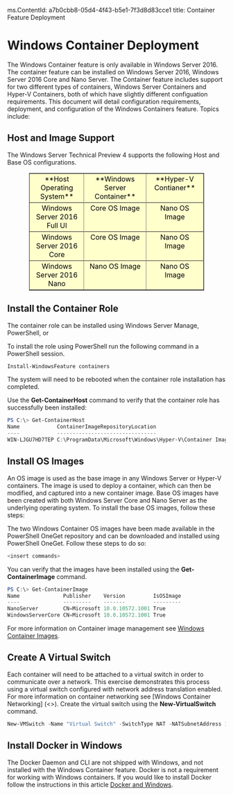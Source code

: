 ms.ContentId: a7b0cbb8-05d4-4f43-b5e1-7f3d8d83cce1
title: Container Feature Deployment

# Windows Container Deployment

The Windows Container feature is only available in Windows Server 2016. The container feature can be installed on Windows Server 2016, Windows Server 2016 Core and Nano Server. The Container feature includes support for two different types of containers, Windows Server Containers and Hyper-V Containers, both of which have slightly different configuation requirements. This document will detail configuration requirements, deployment, and configuration of the Windows Containers feature. Topics include:

## Host and Image Support
 
 The Windows Server Technical Preview 4 supports the following Host and Base OS configurations. 

<center>
<table border="1" style="background-color:FFFFCC;border-collapse:collapse;border:1px solid FFCC00;color:000000;width:80%" cellpadding="15" cellspacing="3">
<tr valign="top">
<td><center>**Host Operating System**</center></td>
<td><center>**Windows Server Container**</center></td>
<td><center>**Hyper-V Contianer**</center></td>
<tr>
<tr valign="top">
<td><center>Windows Server 2016 Full UI</center></td>
<td><center>Core OS Image</center></td>
<td><center>Nano OS Image</center></td>
<tr>
<tr valign="top">
<td><center>Windows Server 2016 Core</center></td>
<td><center>Core OS Image</center></td>
<td><center> Nano OS Image</center></td>
<tr>
<tr valign="top">
<td><center>Windows Server 2016 Nano</center></td>
<td><center> Nano OS Image</center></td>
<td><center>Nano OS Image</center></td>
<tr>
</table>
</center>

## Install the Container Role

The container role can be installed using Windows Server Manage, PowerShell, or 

To install the role using PowerShell run the following command in a PowerShell session.
```powershell
Install-WindowsFeature containers
```
The system will need to be rebooted when the container role installation has completed.

Use the **Get-ContainerHost** command to verify that the container role has successfully been installed:

```powershell
PS C:\> Get-ContainerHost
Name            ContainerImageRepositoryLocation
----            --------------------------------
WIN-LJGU7HD7TEP C:\ProgramData\Microsoft\Windows\Hyper-V\Container Image Store
```
## Install OS Images

An OS image is used as the base image in any Windows Server or Hyper-V containers. The image is used to deploy a container, which can then be modified, and captured into a new container image. Base OS images have been created with both Windows Server Core and Nano Server as the underlying operating system. To install the base OS images, follow these steps:

The two Windows Container OS images have been made available in the PowerShell OneGet repository and can be downloaded and installed using PowerShell OneGet. Follow these steps to do so:

```powershell
<insert commands>
```

You can verify that the images have been installed using the **Get-ContainerImage** command.

```powershell
PS C:\> Get-ContainerImage
Name              Publisher    Version         IsOSImage
----              ---------    -------         ---------
NanoServer        CN=Microsoft 10.0.10572.1001 True
WindowsServerCore CN=Microsoft 10.0.10572.1001 True
```  
For more information on Container image management see [Windows Container Images](./manage_images.md).
 
## Create A Virtual Switch

Each container will need to be attached to a virtual switch in order to communicate over a network. This exercise demonstrates this process using a virtual switch configured with network address translation enabled. For more information on container networking see [Windows Container Networking] (<>).
Create the virtual switch using the **New-VirtualSwitch** command.

```powershell
New-VMSwitch -Name "Virtual Switch" -SwitchType NAT -NATSubnetAddress 172.16.0.0/12
```

## Install Docker in Windows

The Docker Daemon and CLI are not shipped with Windows, and not installed with the Windows Container feature. Docker is not a requirement for working with Windows containers. If you would like to install Docker follow the instructions in this article [Docker and Windows](./docker_windows.md).



